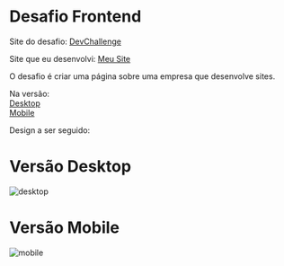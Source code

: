 # Desafio Frontend
Site do desafio: <a href="https://devchallenge.com.br/challenges/5ed47992adee277fae224a0b/details" target="_blank">DevChallenge</a>

Site que eu desenvolvi: <a href="https://lipemachado.github.io/challengeFrontend-Codar/" target="_blank">Meu Site</a>

O desafio é criar uma página sobre uma empresa que desenvolve sites.

Na versão:
<br>
<a href="#desktop">Desktop</a>
<br>
<a href="#mobile">Mobile</a>

Design a ser seguido:

<h1 id="desktop">Versão Desktop</h1>

![desktop](https://user-images.githubusercontent.com/49801321/135285458-efddc2e8-b1a3-49ca-a371-eb895444490a.png)

<h1 id="mobile">Versão Mobile</h1>

![mobile](https://user-images.githubusercontent.com/49801321/135285628-d822c157-c221-41cb-bb1a-5d69da4d6144.png)
